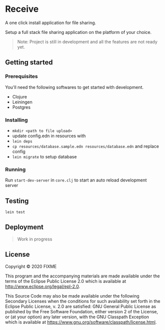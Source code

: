 # Receive

A one click install application for file sharing.

Setup a full stack file sharing application on the platform of your choice.

> Note: Project is still in development and all the features are not ready yet.

## Getting started

### Prerequisites

You'll need the following softwares to get started with development.

- Clojure
- Leiningen
- Postgres

### Installing

- `mkdir <path to file upload>`
- update config.edn in resources with <path to file upload>
- `lein deps`
- `cp resources/database.sample.edn resources/database.edn` and replace config
- `lein migrate` to setup database

### Running

Run `start-dev-server` in `core.clj` to start an auto reload development server

## Testing

`lein test`

## Deployment

> Work in progress

## License

Copyright © 2020 FIXME

This program and the accompanying materials are made available under the
terms of the Eclipse Public License 2.0 which is available at
http://www.eclipse.org/legal/epl-2.0.

This Source Code may also be made available under the following Secondary
Licenses when the conditions for such availability set forth in the Eclipse
Public License, v. 2.0 are satisfied: GNU General Public License as published by
the Free Software Foundation, either version 2 of the License, or (at your
option) any later version, with the GNU Classpath Exception which is available
at https://www.gnu.org/software/classpath/license.html.
